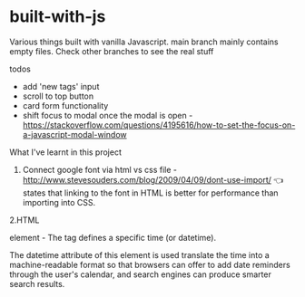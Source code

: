 # built-with-js

Various things built with vanilla Javascript.
main branch mainly contains empty files.
Check other branches to see the real stuff

todos

- add 'new tags' input
- scroll to top button
- card form functionality
- shift focus to modal once the modal is open - https://stackoverflow.com/questions/4195616/how-to-set-the-focus-on-a-javascript-modal-window

What I've learnt in this project

1. Connect google font via html vs css file - http://www.stevesouders.com/blog/2009/04/09/dont-use-import/ 👈 states that linking to the font in HTML is better for performance than importing into CSS.

2.HTML <div> element - The <time> tag defines a specific time (or datetime).

The datetime attribute of this element is used translate the time into a machine-readable format so that browsers can offer to add date reminders through the user's calendar, and search engines can produce smarter search results.
